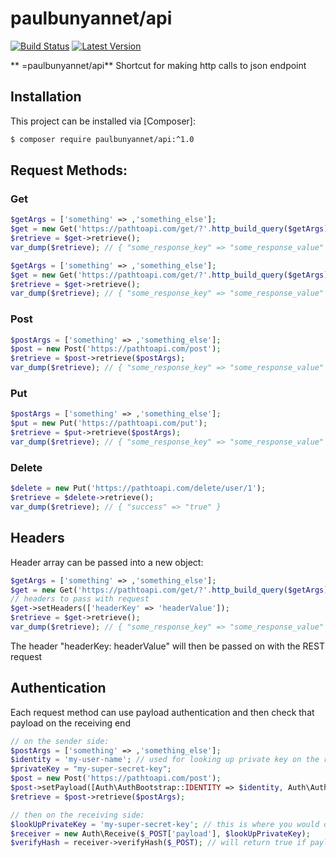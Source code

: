 # paulbunyannet/api 

[![Build Status](https://travis-ci.org/paulbunyannet/api.svg?branch=master)](https://travis-ci.org/paulbunyannet/api)
[![Latest Version](https://img.shields.io/packagist/v/paulbunyannet/api.svg?style=flat-square)](https://packagist.org/packages/paulbunyannet/api)

** =paulbunyannet/api** Shortcut for making http calls to json endpoint


## Installation

This project can be installed via [Composer]:

``` bash
$ composer require paulbunyannet/api:^1.0
```

## Request Methods:

### Get

```php
$getArgs = ['something' => ,'something_else']; 
$get = new Get('https://pathtoapi.com/get/?'.http_build_query($getArgs));
$retrieve = $get->retrieve();
var_dump($retrieve); // { "some_response_key" => "some_response_value" }
```

```php
$getArgs = ['something' => ,'something_else']; 
$get = new Get('https://pathtoapi.com/get/?'.http_build_query($getArgs));
$retrieve = $get->retrieve();
var_dump($retrieve); // { "some_response_key" => "some_response_value" }
```

### Post

```php
$postArgs = ['something' => ,'something_else']; 
$post = new Post('https://pathtoapi.com/post');
$retrieve = $post->retrieve($postArgs);
var_dump($retrieve); // { "some_response_key" => "some_response_value" }
```

### Put

```php
$postArgs = ['something' => ,'something_else']; 
$put = new Put('https://pathtoapi.com/put');
$retrieve = $put->retrieve($postArgs);
var_dump($retrieve); // { "some_response_key" => "some_response_value" }
```

### Delete

```php
$delete = new Put('https://pathtoapi.com/delete/user/1');
$retrieve = $delete->retrieve();
var_dump($retrieve); // { "success" => "true" }
```

## Headers

Header array can be passed into a new object:

```php
$getArgs = ['something' => ,'something_else']; 
$get = new Get('https://pathtoapi.com/get/?'.http_build_query($getArgs));
// headers to pass with request
$get->setHeaders(['headerKey' => 'headerValue']);
$retrieve = $get->retrieve();
var_dump($retrieve); // { "some_response_key" => "some_response_value" }
```

The header "headerKey: headerValue" will then be passed on with the REST request

## Authentication

Each request method can use payload authentication and then check that payload on the receiving end

```php
// on the sender side:
$postArgs = ['something' => ,'something_else'];
$identity = 'my-user-name'; // used for looking up private key on the receiving side
$privateKey = "my-super-secret-key";
$post = new Post('https://pathtoapi.com/post');
$post->setPayload([Auth\AuthBootstrap::IDENTITY => $identity, Auth\AuthBootstrap::PRIVATEKEY => $privateKey]);
$retrieve = $post->retrieve($postArgs);

// then on the receiving side:
$lookUpPrivateKey = 'my-super-secret-key'; // this is where you would do a lookup for user's private key by the ideney key that was sent with the request
$receiver = new Auth\Receive($_POST['payload'], $lookUpPrivateKey);
$verifyHash = receiver->verifyHash($_POST); // will return true if payload hash sent is correct
```